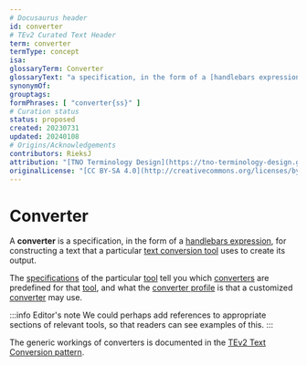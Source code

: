 ```yaml
---
# Docusaurus header
id: converter
# TEv2 Curated Text Header
term: converter
termType: concept
isa:
glossaryTerm: Converter
glossaryText: "a specification, in the form of a [handlebars expression](@), for constructing a text that a particular [text conversion tool](@) uses to create its output."
synonymOf:
grouptags: 
formPhrases: [ "converter{ss}" ]
# Curation status
status: proposed
created: 20230731
updated: 20240108
# Origins/Acknowledgements
contributors: RieksJ
attribution: "[TNO Terminology Design](https://tno-terminology-design.github.io/tev2-specifications/docs)"
originalLicense: "[CC BY-SA 4.0](http://creativecommons.org/licenses/by-sa/4.0/?ref=chooser-v1)"
---
```


# Converter

A **converter** is a specification, in the form of a [handlebars expression](@), for constructing a text that a particular [text conversion tool](@) uses to create its output.

The [specifications](/docs/category/toolbox-specs) of the particular [tool](text-conversion-tool@) tell you which [converters](@) are predefined for that [tool](text-conversion-tool@), and what the [converter profile](@) is that a customized [converter](@) may use.

:::info Editor's note
We could perhaps add references to appropriate sections of relevant tools, so that readers can see examples of this.
:::

The generic workings of converters is documented in the [TEv2 Text Conversion pattern](/docs/overview/tev2-text-conversion).
